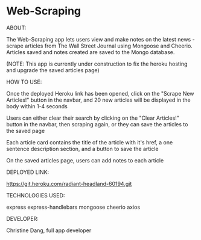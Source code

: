 # Web-Scraping
ABOUT:

The Web-Scraping app lets users view and make notes on the latest news - scrape articles from The Wall Street Journal using Mongoose and Cheerio. Articles saved and notes created are saved to the Mongo database.

(NOTE: This app is currently under construction to fix the heroku hosting and upgrade the saved articles page)

HOW TO USE:

Once the deployed Heroku link has been opened, click on the "Scrape New Articles!" button in the navbar, and 20 new articles will be displayed in the body within 1-4 seconds

Users can either clear their search by clicking on the "Clear Articles!" button in the navbar, then scraping again, or they can save the articles to the saved page

Each article card contains the title of the article with it's href, a one sentence description section, and a button to save the article

On the saved articles page, users can add notes to each article

DEPLOYED LINK:

https://git.heroku.com/radiant-headland-60194.git

TECHNOLOGIES USED:

express
express-handlebars
mongoose
cheerio
axios

DEVELOPER:

Christine Dang, full app developer
